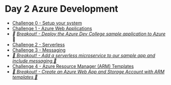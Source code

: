 # Day 2 Azure Development

- [Challenge 0 - Setup your system](challenges/challenge-0.md)
- [Challenge 1 - Azure Web Applications](challenges/challenge-1.md)
- *:small_orange_diamond: [Breakout! - Deploy the Azure Dev College sample application to Azure](challenges/challenge-bo-1.md)* :small_orange_diamond:
- [Challenge 2 - Serverless](challenges/challenge-2.md)
- [Challenge 3 - Messaging](challenges/challenge-3.md)
- *[:small_orange_diamond: Breakout! - Add a serverless microservice to our sample app and include messaging :small_orange_diamond:](challenges/challenge-bo-2.md)*
- [Challenge 4 - Azure Resource Manager (ARM) Templates](challenges/challenge-4.md)
- *[:small_orange_diamond: Breakout! - Create an Azure Web App and Storage Account with ARM templates :small_orange_diamond:](challenges/challenge-bo-2.md)*
